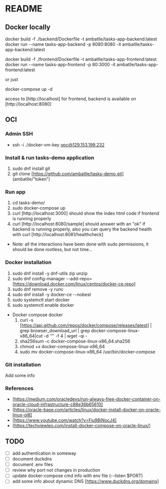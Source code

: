 # README

## Docker locally

docker build -f ./backend/Dockerfile -t ambatlle/tasks-app-backend:latest
docker run --name tasks-app-backend -p 8080:8080 -it ambatlle/tasks-app-backend:latest

docker build -f ./frontend/Dockerfile -t ambatlle/tasks-app-frontend:latest
docker run --name tasks-app-frontend -p 80:3000 -it ambatlle/tasks-app-frontend:latest

or just

docker-compose up -d

access to [http://localhost] for frontend, backend is available on [http://localhost:8080]

## OCI

### Admin SSH

- ssh -i ./docker-vm-key opc@129.153.199.232

### Install & run tasks-demo application

1. sudo dnf install git
2. git clone [https://github.com/ambatlle/tasks-demo.git] (ambatlle/"token")

### Run app

1. cd tasks-demo/
2. sudo docker-compose up
3. curl [http://localhost:3000] should show the index html code if frontend is running properly
4. curl [http://localhost:8080/sample] should answer with an "ok" if backend is running properly, also you can query the backend health with curl [http://localhost:8081/healthcheck]

- Note: all the interactions have been done with sudo permissions, it should be done rootless, but not time...

### Docker installation

1. sudo dnf install -y dnf-utils zip unzip
2. sudo dnf config-manager --add-repo=[https://download.docker.com/linux/centos/docker-ce.repo]
3. sudo dnf remove -y runc
4. sudo dnf install -y docker-ce --nobest
5. sudo systemctl start docker
6. sudo systemctl enable docker

- Docker compose docker
  1. curl -s [https://api.github.com/repos/docker/compose/releases/latest] | grep browser_download_url | grep docker-compose-linux-x86_64|cut -d '"' -f 4 | wget -qi -
  2. sha256sum -c docker-compose-linux-x86_64.sha256
  3. chmod +x docker-compose-linux-x86_64
  4. sudo mv docker-compose-linux-x86_64 /usr/bin/docker-compose

### Git installation

Add some info

### References

- [https://medium.com/oracledevs/run-always-free-docker-container-on-oracle-cloud-infrastructure-c88e36b65610]
- [https://oracle-base.com/articles/linux/docker-install-docker-on-oracle-linux-ol8]
- [https://www.youtube.com/watch?v=Fiu9BiNocJ4]
- [https://techviewleo.com/install-docker-compose-on-oracle-linux/]

## TODO

- [ ] add authentication in someway
- [ ] document duckdns
- [ ] document .env files
- [ ] review why port not changes in production
- [ ] update docker-compose cmd info with env file (--listen $PORT)
- [ ] add some info about dynamic DNS [https://www.duckdns.org/domains]
